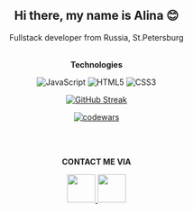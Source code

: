 <h2 align = 'center'> Hi there, my name is Alina 😊 </h2> 

<p align = 'center'> Fullstack developer from Russia, St.Petersburg </p>

<div align='center'> <br> <b> Technologies </b> 
  <br>
  
![JavaScript](https://img.shields.io/badge/javascript-%23323330.svg?style=for-the-badge&logo=javascript&logoColor=%23F7DF1E)
![HTML5](https://img.shields.io/badge/html5-%23E34F26.svg?style=for-the-badge&logo=html5&logoColor=white)
![CSS3](https://img.shields.io/badge/css3-%231572B6.svg?style=for-the-badge&logo=css3&logoColor=white)

[![GitHub Streak](https://github-readme-streak-stats.herokuapp.com/?user=AlinaMeishele)](https://git.io/streak-stats)
  
[![codewars](https://www.codewars.com/users/AlinaMeishele/badges/small)](https://www.codewars.com/users/AlinaMeishele) 


</div>
<div>  <br> <br> </div>
<p align='center'> <b> CONTACT ME VIA </b> </p>
 <div align="center">
   <a href="https://www.instagram.com/alina_meishele/" table="_blank"> <img src='https://cdn-icons-png.flaticon.com/512/2111/2111463.png' width='50px'> </a> 
   <a href="https://t.me/AlinaMeis" table="_blank"> <img src="https://flyclipart.com/telegram-logo-telegram-icon-png-398235") width='50px'></a> </div>
